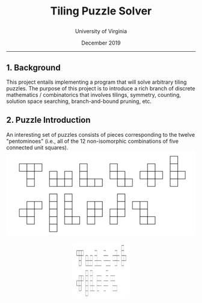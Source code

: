 # <p align="center">Tiling Puzzle Solver</p>
<p align="center">University of Virginia</p>
<p align="center">December 2019</p>  

---  

## 1. Background
This project entails implementing a program that will solve arbitrary tiling puzzles. The purpose of this project is to introduce a rich branch of discrete mathematics / combinatorics that involves tilings, symmetry, counting, solution space searching, branch-and-bound pruning, etc.

## 2. Puzzle Introduction
An interesting set of puzzles consists of pieces corresponding to the twelve "pentominoes" (i.e., all of the 12 non-isomorphic combinations of five connected unit squares).
![image](https://github.com/Dan-Animenz/tilingPuzzleSolver/blob/master/pictures/tiles5*5.jpg)
<div align=center><img width="150" height="150" src="https://github.com/Dan-Animenz/tilingPuzzleSolver/blob/master/pictures/tiles5*5.jpg"/></div>

